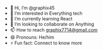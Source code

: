 - 👋 Hi, I’m @graphix45
- 👀 I’m interested in Everything tech
- 🌱 I’m currently learning React
- 💞️ I’m looking to collaborate on Anything
- 📫 How to reach graphix7714@gmail.com
- 😄 Pronouns: He/him
- ⚡ Fun fact: Connect to know more

<!---
graphix45/graphix45 is a ✨ special ✨ repository because its `README.md` (this file) appears on your GitHub profile.
You can click the Preview link to take a look at your changes.
--->
